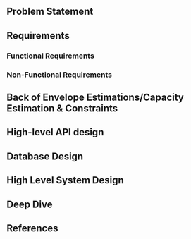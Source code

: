 ## Problem Statement

## Requirements
### Functional Requirements
### Non-Functional Requirements

## Back of Envelope Estimations/Capacity Estimation & Constraints
## High-level API design 
## Database Design
## High Level System Design
## Deep Dive
## References